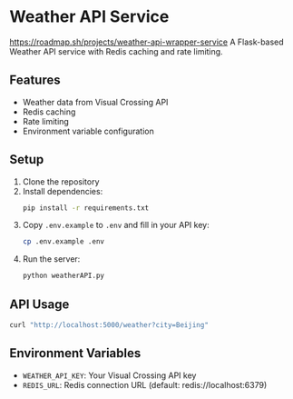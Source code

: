# Weather API Service
https://roadmap.sh/projects/weather-api-wrapper-service
A Flask-based Weather API service with Redis caching and rate limiting.

## Features
- Weather data from Visual Crossing API
- Redis caching
- Rate limiting
- Environment variable configuration

## Setup
1. Clone the repository
2. Install dependencies:
   ```bash
   pip install -r requirements.txt
   ```
3. Copy `.env.example` to `.env` and fill in your API key:
   ```bash
   cp .env.example .env
   ```
4. Run the server:
   ```bash
   python weatherAPI.py
   ```

## API Usage
```bash
curl "http://localhost:5000/weather?city=Beijing"
```

## Environment Variables
- `WEATHER_API_KEY`: Your Visual Crossing API key
- `REDIS_URL`: Redis connection URL (default: redis://localhost:6379)
